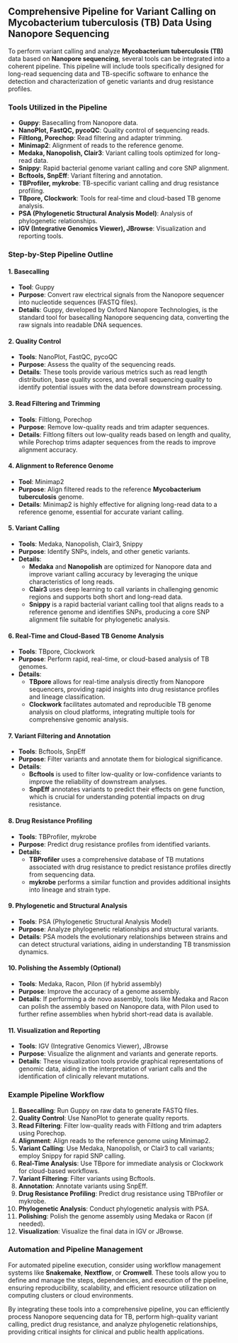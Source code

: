 ## Comprehensive Pipeline for Variant Calling on Mycobacterium tuberculosis (TB) Data Using Nanopore Sequencing

To perform variant calling and analyze **Mycobacterium tuberculosis (TB)** data based on **Nanopore sequencing**, several tools can be integrated into a coherent pipeline. This pipeline will include tools specifically designed for long-read sequencing data and TB-specific software to enhance the detection and characterization of genetic variants and drug resistance profiles.

### Tools Utilized in the Pipeline

- **Guppy**: Basecalling from Nanopore data.
- **NanoPlot, FastQC, pycoQC**: Quality control of sequencing reads.
- **Filtlong, Porechop**: Read filtering and adapter trimming.
- **Minimap2**: Alignment of reads to the reference genome.
- **Medaka, Nanopolish, Clair3**: Variant calling tools optimized for long-read data.
- **Snippy**: Rapid bacterial genome variant calling and core SNP alignment.
- **Bcftools, SnpEff**: Variant filtering and annotation.
- **TBProfiler, mykrobe**: TB-specific variant calling and drug resistance profiling.
- **TBpore, Clockwork**: Tools for real-time and cloud-based TB genome analysis.
- **PSA (Phylogenetic Structural Analysis Model)**: Analysis of phylogenetic relationships.
- **IGV (Integrative Genomics Viewer), JBrowse**: Visualization and reporting tools.

### Step-by-Step Pipeline Outline

#### 1. Basecalling
- **Tool**: Guppy  
- **Purpose**: Convert raw electrical signals from the Nanopore sequencer into nucleotide sequences (FASTQ files).
- **Details**: Guppy, developed by Oxford Nanopore Technologies, is the standard tool for basecalling Nanopore sequencing data, converting the raw signals into readable DNA sequences.

#### 2. Quality Control
- **Tools**: NanoPlot, FastQC, pycoQC  
- **Purpose**: Assess the quality of the sequencing reads.
- **Details**: These tools provide various metrics such as read length distribution, base quality scores, and overall sequencing quality to identify potential issues with the data before downstream processing.

#### 3. Read Filtering and Trimming
- **Tools**: Filtlong, Porechop  
- **Purpose**: Remove low-quality reads and trim adapter sequences.
- **Details**: Filtlong filters out low-quality reads based on length and quality, while Porechop trims adapter sequences from the reads to improve alignment accuracy.

#### 4. Alignment to Reference Genome
- **Tool**: Minimap2  
- **Purpose**: Align filtered reads to the reference **Mycobacterium tuberculosis** genome.
- **Details**: Minimap2 is highly effective for aligning long-read data to a reference genome, essential for accurate variant calling.

#### 5. Variant Calling
- **Tools**: Medaka, Nanopolish, Clair3, Snippy  
- **Purpose**: Identify SNPs, indels, and other genetic variants.
- **Details**:  
  - **Medaka** and **Nanopolish** are optimized for Nanopore data and improve variant calling accuracy by leveraging the unique characteristics of long reads.  
  - **Clair3** uses deep learning to call variants in challenging genomic regions and supports both short and long-read data.
  - **Snippy** is a rapid bacterial variant calling tool that aligns reads to a reference genome and identifies SNPs, producing a core SNP alignment file suitable for phylogenetic analysis.

#### 6. Real-Time and Cloud-Based TB Genome Analysis
- **Tools**: TBpore, Clockwork  
- **Purpose**: Perform rapid, real-time, or cloud-based analysis of TB genomes.
- **Details**:  
  - **TBpore** allows for real-time analysis directly from Nanopore sequencers, providing rapid insights into drug resistance profiles and lineage classification.  
  - **Clockwork** facilitates automated and reproducible TB genome analysis on cloud platforms, integrating multiple tools for comprehensive genomic analysis.

#### 7. Variant Filtering and Annotation
- **Tools**: Bcftools, SnpEff  
- **Purpose**: Filter variants and annotate them for biological significance.
- **Details**:  
  - **Bcftools** is used to filter low-quality or low-confidence variants to improve the reliability of downstream analyses.  
  - **SnpEff** annotates variants to predict their effects on gene function, which is crucial for understanding potential impacts on drug resistance.

#### 8. Drug Resistance Profiling
- **Tools**: TBProfiler, mykrobe  
- **Purpose**: Predict drug resistance profiles from identified variants.
- **Details**:  
  - **TBProfiler** uses a comprehensive database of TB mutations associated with drug resistance to predict resistance profiles directly from sequencing data.  
  - **mykrobe** performs a similar function and provides additional insights into lineage and strain type.

#### 9. Phylogenetic and Structural Analysis
- **Tools**: PSA (Phylogenetic Structural Analysis Model)  
- **Purpose**: Analyze phylogenetic relationships and structural variants.
- **Details**: PSA models the evolutionary relationships between strains and can detect structural variations, aiding in understanding TB transmission dynamics.

#### 10. Polishing the Assembly (Optional)
- **Tools**: Medaka, Racon, Pilon (if hybrid assembly)  
- **Purpose**: Improve the accuracy of a genome assembly.
- **Details**: If performing a de novo assembly, tools like Medaka and Racon can polish the assembly based on Nanopore data, with Pilon used to further refine assemblies when hybrid short-read data is available.

#### 11. Visualization and Reporting
- **Tools**: IGV (Integrative Genomics Viewer), JBrowse  
- **Purpose**: Visualize the alignment and variants and generate reports.
- **Details**: These visualization tools provide graphical representations of genomic data, aiding in the interpretation of variant calls and the identification of clinically relevant mutations.

### Example Pipeline Workflow

1. **Basecalling**: Run Guppy on raw data to generate FASTQ files.
2. **Quality Control**: Use NanoPlot to generate quality reports.
3. **Read Filtering**: Filter low-quality reads with Filtlong and trim adapters using Porechop.
4. **Alignment**: Align reads to the reference genome using Minimap2.
5. **Variant Calling**: Use Medaka, Nanopolish, or Clair3 to call variants; employ Snippy for rapid SNP calling.
6. **Real-Time Analysis**: Use TBpore for immediate analysis or Clockwork for cloud-based workflows.
7. **Variant Filtering**: Filter variants using Bcftools.
8. **Annotation**: Annotate variants using SnpEff.
9. **Drug Resistance Profiling**: Predict drug resistance using TBProfiler or mykrobe.
10. **Phylogenetic Analysis**: Conduct phylogenetic analysis with PSA.
11. **Polishing**: Polish the genome assembly using Medaka or Racon (if needed).
12. **Visualization**: Visualize the final data in IGV or JBrowse.

### Automation and Pipeline Management

For automated pipeline execution, consider using workflow management systems like **Snakemake**, **Nextflow**, or **Cromwell**. These tools allow you to define and manage the steps, dependencies, and execution of the pipeline, ensuring reproducibility, scalability, and efficient resource utilization on computing clusters or cloud environments.

By integrating these tools into a comprehensive pipeline, you can efficiently process Nanopore sequencing data for TB, perform high-quality variant calling, predict drug resistance, and analyze phylogenetic relationships, providing critical insights for clinical and public health applications.

